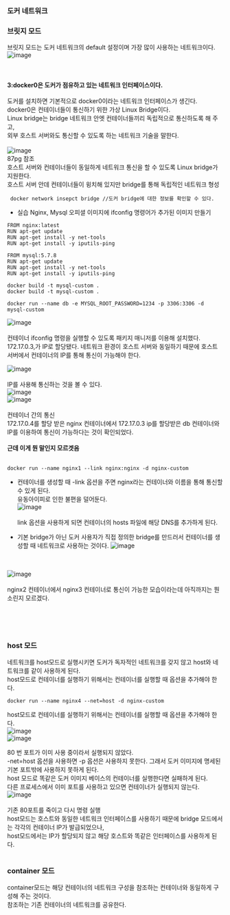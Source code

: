 ### 도커 네트워크

### 브릿지 모드
브릿지 모드는 도커 네트워크의 default 설정이며 가장 많이 사용하는 네트워크이다. <br>
![image](https://user-images.githubusercontent.com/43237961/174493209-b299c6fa-a7b9-4a39-b013-3a90ad6bc9e6.png) <br><br><br><br> 
<b> 3:docker0은 도커가 점유하고 있는 네트워크 인터페이스이다. </b> <br><br>
도커를 설치하면 기본적으로 docker0이라는 네트워크 인터페이스가 생긴다. <br>
docker0은 컨테이너들이 통신하기 위한 가상 Linux Bridge이다. <br>
Linux bridge는 bridge 네트워크 안엣 컨테이너들끼리 독립적으로 통신하도록 해 주고, <br>
외부 호스트 서버와도 통신할 수 있도록 하는 네트워크 기술을 말한다. <br>
<br> 
![image](https://user-images.githubusercontent.com/43237961/174493626-ecc96244-4bfc-4fb4-a15e-9a31a4244668.png)  <br>
87pg 참조 <br>
호스트 서버와 컨테이너들이 동일하게 네트워크 통신을 할 수 있도록 Linux bridge가 지원한다. <br>
호스트 서버 안데 컨테이너들이 윙치해 있지만 bridge를 통해 독립적인 네트워크 형성 <br>

```linux
 docker network insepct bridge //도커 bridge에 대한 정보를 확인할 수 있다. 
```

* 실습
Nginx, Mysql 오피셜 이미지에 ifconfig 명령어가 추가된 이미지 만들기

```
FROM nginx:latest
RUN apt-get update
RUN apt-get install -y net-tools
RUN apt-get install -y iputils-ping

FROM mysql:5.7.8
RUN apt-get update
RUN apt-get install -y net-tools
RUN apt-get install -y iputils-ping

docker build -t mysql-custom .
docker build -t mysql-custom .

docker run --name db -e MYSQL_ROOT_PASSWORD=1234 -p 3306:3306 -d mysql-custom
```
![image](https://user-images.githubusercontent.com/43237961/174494268-bcff1372-d293-48f6-b8a6-db117748608c.png)   
<br>
컨테이너 ifconfig 명령을 실행할 수 있도록 패키지 매니저를 이용해 설치했다. <br>
172.17.0.3,가 IP로 할당됐다. 네트워크 환경이 호스트 서버와 동일하기 때문에 호스트 서버에서 컨테이너의 IP를 통해 통신이 가능해야 한다. <br>

![image](https://user-images.githubusercontent.com/43237961/174494426-3163fad8-0826-4637-8864-99449b9a6d92.png)
<br><br> 
IP를 사용해 통신하는 것을 볼 수 있다. <br> 
![image](https://user-images.githubusercontent.com/43237961/174509381-e4dfc96e-b399-4092-806d-a5124df00453.png)  <br>
![image](https://user-images.githubusercontent.com/43237961/174509603-cbf71414-646e-4136-97f6-088cd74c4811.png) 
<br> <br>
컨테이너 간의 통신 <br>
172.17.0.4를 할당 받은 nginx 컨테이너에서 172.17.0.3 ip를 할당받은 db 컨테이너와 IP를 이용하여 통신이 가능하다는 것이 확인되었다. <br><br>
<b>근데 이게 뭔 말인지 모르겟음 </b>
<br><br> 

```
docker run --name nginx1 --link nginx:nginx -d nginx-custom
```
- 컨테이너를 생성할 때 -link 옵션을 주면 nginx라는 컨테이너와 이름을 통해 통신할 수 있게 된다. <br> 
유동아이피로 인한 불편을 덜어둔다. <br>
![image](https://user-images.githubusercontent.com/43237961/174511081-cf198fa4-05c7-48c9-80ce-f592c0b37583.png)
 <br><br>
 link 옵션을 사용하게 되면 컨테이너의 hosts 파일에 해당 DNS를 추가하게 된다. <br>
 

- 기본 bridge가 아닌 도커 사용자가 직접 정의한 bridge를 만드러서 컨테이너를 생성할 때 네트워크로 사용하는 것이다. 
![image](https://user-images.githubusercontent.com/43237961/174511372-92264278-3e0b-428a-9905-c05768e0537a.png)  
<br><br> 

![image](https://user-images.githubusercontent.com/43237961/174511587-a34d21d1-4bff-4c7f-ab15-1b8cc45ccb61.png)  <br><br>
nginx2 컨테이너에서 nginx3 컨테이너로 통신이 가능한 모습이라는데 아직까지는 뭔소린지 모르겠다. <br>  




<br><br><br>

### host 모드
네트워크를 host모드로 실행시키면 도커가 독자적인 네트워크를 갖지 않고 host와 네트워크를 같이 사용하게 된다. <br>
host모드로 컨테이너를 실행하기 위해서는 컨테이너를 실행할 때 옵션을 추가해야 한다. <br> 

```
docker run --name nginx4 --net=host -d nginx-custom
```
host모드로 컨테이너를 실행하기 위해서는 컨테이너를 실행할 때 옵션을 추가해야 한다. <br>
![image](https://user-images.githubusercontent.com/43237961/174513017-b18717f9-85b4-46fd-9b25-fa75560fbf4d.png)
<br>
![image](https://user-images.githubusercontent.com/43237961/174513106-c7da8eab-2e15-44b3-bab6-a5ba4d9072ae.png)
<br> 

80 번 포트가 이미 사용 중이라서 실행되지 않았다. <br>
-net=host 옵션을 사용하면 -p 옵션은 사용하지 못한다. 그래서 도커 이미지에 명세된 기본 포트밖에 사용하지 못하게 된다. <br>
host 모드로 똑같은 도커 이미지 베이스의 컨테이너를 실행한다면 실패하게 된다. <br>
다른 프로세스에서 이미 포트를 사용하고 있으면 컨테이너가 실행되지 않는다. <br>
![image](https://user-images.githubusercontent.com/43237961/174514781-b068ee06-4ad1-4583-b05b-47eb80a5af29.png)
<br><br> 기존 80포트를 죽이고 다시 명령 실행 <br>
host모드는 호스트와 동일한 네트워크 인터페이스를 사용하기 때문에 bridge 모드에서는 각각의 컨테이너 IP가 발급되었으나, <br>
host모드에서는 IP가 할당되지 않고 해당 호스트와 똑같은 인터페이스를 사용하게 된다. <br>
<br>

### container 모드
container모드는 해당 컨테이너의 네트워크 구성을 참조하는 컨테이너와 동일하게 구성해 주는 것이다. <br>
참조하는 기존 컨테이너의 네트워크를 공유한다. <br>

